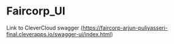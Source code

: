 # Faircorp_UI
Link to CleverCloud swagger (https://faircorp-arjun-puliyasseri-final.cleverapps.io/swagger-ui/index.html)
